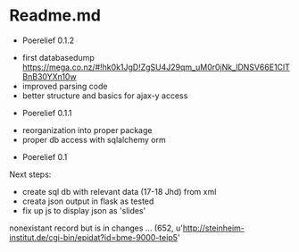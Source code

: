 # Readme.md

* Poerelief 0.1.2
- first databasedump https://mega.co.nz/#!hk0k1JgD!ZgSU4J29qm_uM0r0jNk_lDNSV66E1ClTBnB30YXn10w
- improved parsing code
- better structure and basics for ajax-y access

* Poerelief 0.1.1
- reorganization  into proper package
- proper db access with sqlalchemy orm

* Poerelief 0.1

Next steps:

- create sql db with relevant data (17-18 Jhd) from xml
- creata json output in flask as tested
- fix up js to display json as 'slides'

nonexistant record but is in changes ... (652, u'http://steinheim-institut.de/cgi-bin/epidat?id=bme-9000-teip5'
